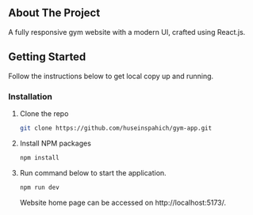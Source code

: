 
## About The Project
A fully responsive gym website with a modern UI, crafted using React.js.

## Getting Started
Follow the instructions below to get local copy up and running.
### Installation
1. Clone the repo
   ```sh
   git clone https://github.com/huseinspahich/gym-app.git
   ```
2. Install NPM packages
   ```sh
   npm install
   ```
3. Run command below to start the application.
   ```sh
   npm run dev
   ```
   Website home page can be accessed on http://localhost:5173/.
